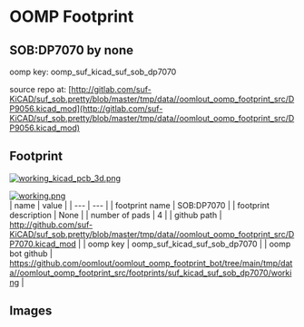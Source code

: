 # OOMP Footprint  
## SOB:DP7070  by none  
  
oomp key: oomp_suf_kicad_suf_sob_dp7070  
  
source repo at: [http://gitlab.com/suf-KiCAD/suf_sob.pretty/blob/master/tmp/data//oomlout_oomp_footprint_src/DP9056.kicad_mod](http://gitlab.com/suf-KiCAD/suf_sob.pretty/blob/master/tmp/data//oomlout_oomp_footprint_src/DP9056.kicad_mod)  
## Footprint  
  
[![working_kicad_pcb_3d.png](working_kicad_pcb_3d_600.png)](working_kicad_pcb_3d.png)  
  
[![working.png](working_600.png)](working.png)  
| name | value | 
| --- | --- | 
| footprint name | SOB:DP7070 | 
| footprint description | None | 
| number of pads | 4 | 
| github path | http://github.com/suf-KiCAD/suf_sob.pretty/blob/master/tmp/data//oomlout_oomp_footprint_src/DP7070.kicad_mod | 
| oomp key | oomp_suf_kicad_suf_sob_dp7070 | 
| oomp bot github | https://github.com/oomlout/oomlout_oomp_footprint_bot/tree/main/tmp/data//oomlout_oomp_footprint_src/footprints/suf_kicad_suf_sob_dp7070/working | 
## Images  
